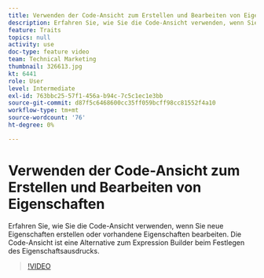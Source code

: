 ```yaml
---
title: Verwenden der Code-Ansicht zum Erstellen und Bearbeiten von Eigenschaften
description: Erfahren Sie, wie Sie die Code-Ansicht verwenden, wenn Sie neue Eigenschaften erstellen oder vorhandene Eigenschaften bearbeiten. Die Code-Ansicht ist eine Alternative zum Expression Builder beim Festlegen des Eigenschaftsausdrucks.
feature: Traits
topics: null
activity: use
doc-type: feature video
team: Technical Marketing
thumbnail: 326613.jpg
kt: 6441
role: User
level: Intermediate
exl-id: 763bbc25-57f1-456a-b94c-7c5c1ec1e3bb
source-git-commit: d87f5c6468600cc35ff059bcff98cc81552f4a10
workflow-type: tm+mt
source-wordcount: '76'
ht-degree: 0%

---
```


# Verwenden der Code-Ansicht zum Erstellen und Bearbeiten von Eigenschaften

Erfahren Sie, wie Sie die Code-Ansicht verwenden, wenn Sie neue Eigenschaften erstellen oder vorhandene Eigenschaften bearbeiten. Die Code-Ansicht ist eine Alternative zum Expression Builder beim Festlegen des Eigenschaftsausdrucks.

>[!VIDEO](https://video.tv.adobe.com/v/326613/?quality=12&learn=on)
